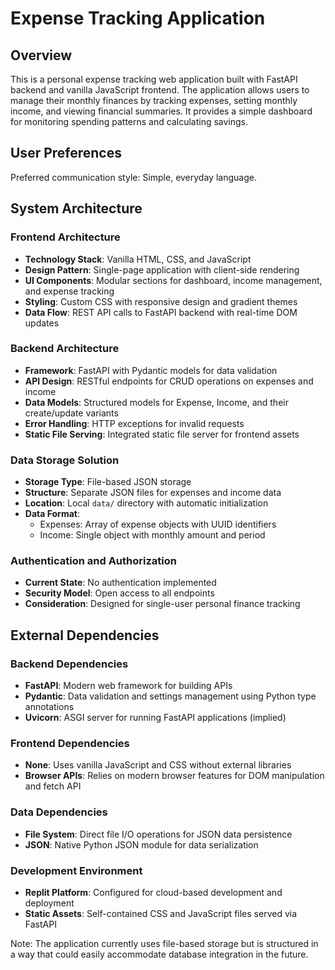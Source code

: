 # Expense Tracking Application

## Overview

This is a personal expense tracking web application built with FastAPI backend and vanilla JavaScript frontend. The application allows users to manage their monthly finances by tracking expenses, setting monthly income, and viewing financial summaries. It provides a simple dashboard for monitoring spending patterns and calculating savings.

## User Preferences

Preferred communication style: Simple, everyday language.

## System Architecture

### Frontend Architecture
- **Technology Stack**: Vanilla HTML, CSS, and JavaScript
- **Design Pattern**: Single-page application with client-side rendering
- **UI Components**: Modular sections for dashboard, income management, and expense tracking
- **Styling**: Custom CSS with responsive design and gradient themes
- **Data Flow**: REST API calls to FastAPI backend with real-time DOM updates

### Backend Architecture
- **Framework**: FastAPI with Pydantic models for data validation
- **API Design**: RESTful endpoints for CRUD operations on expenses and income
- **Data Models**: Structured models for Expense, Income, and their create/update variants
- **Error Handling**: HTTP exceptions for invalid requests
- **Static File Serving**: Integrated static file server for frontend assets

### Data Storage Solution
- **Storage Type**: File-based JSON storage
- **Structure**: Separate JSON files for expenses and income data
- **Location**: Local `data/` directory with automatic initialization
- **Data Format**: 
  - Expenses: Array of expense objects with UUID identifiers
  - Income: Single object with monthly amount and period

### Authentication and Authorization
- **Current State**: No authentication implemented
- **Security Model**: Open access to all endpoints
- **Consideration**: Designed for single-user personal finance tracking

## External Dependencies

### Backend Dependencies
- **FastAPI**: Modern web framework for building APIs
- **Pydantic**: Data validation and settings management using Python type annotations
- **Uvicorn**: ASGI server for running FastAPI applications (implied)

### Frontend Dependencies
- **None**: Uses vanilla JavaScript and CSS without external libraries
- **Browser APIs**: Relies on modern browser features for DOM manipulation and fetch API

### Data Dependencies
- **File System**: Direct file I/O operations for JSON data persistence
- **JSON**: Native Python JSON module for data serialization

### Development Environment
- **Replit Platform**: Configured for cloud-based development and deployment
- **Static Assets**: Self-contained CSS and JavaScript files served via FastAPI

Note: The application currently uses file-based storage but is structured in a way that could easily accommodate database integration in the future.